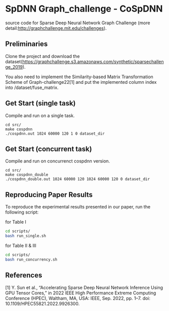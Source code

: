 # SpDNN Graph_challenge - CoSpDNN
source code for Sparse Deep Neural Network Graph Challenge (more detail:http://graphchallenge.mit.edu/challenges).


## Preliminaries

Clone the project and download the dataset(https://graphchallenge.s3.amazonaws.com/synthetic/sparsechallenge_2019).

You also need to implement the Similarity-based Matrix Transformation Scheme of Graph-challenge22[1] and put the implemented column index into /dataset/fuse_matrix.

## Get Start (single task)
Compile and run on a single task.
```
cd src/
make cospdnn 
./cospdnn.out 1024 60000 120 1 0 dataset_dir

```
## Get Start (concurrent task)
Compile and run on concurrenct cospdnn version.
```
cd src/
make cospdnn_double 
./cospdnn_double.out 1024 60000 120 1024 60000 120 0 dataset_dir

```
## Reproducing Paper Results
To reproduce the experimental results presented in our paper, run the following script:

for Table I
```bash
cd scripts/
bash run_single.sh
```

for Table II & III
```bash
cd scripts/
bash run_concurrency.sh
```
## References
[1] Y. Sun et al., “Accelerating Sparse Deep Neural Network Inference Using GPU Tensor Cores,” in 2022 IEEE High Performance Extreme Computing Conference (HPEC), Waltham, MA, USA: IEEE, Sep. 2022, pp. 1–7. doi: 10.1109/HPEC55821.2022.9926300.